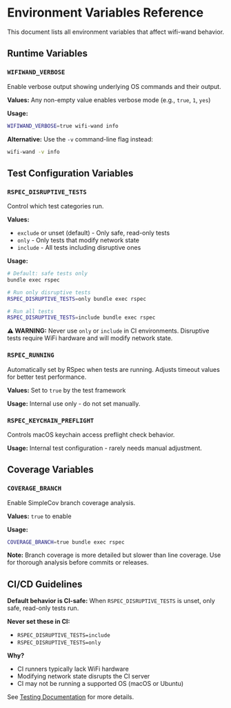 # Environment Variables Reference

This document lists all environment variables that affect wifi-wand behavior.

## Runtime Variables

### `WIFIWAND_VERBOSE`

Enable verbose output showing underlying OS commands and their output.

**Values:** Any non-empty value enables verbose mode (e.g., `true`, `1`, `yes`)

**Usage:**
```bash
WIFIWAND_VERBOSE=true wifi-wand info
```

**Alternative:** Use the `-v` command-line flag instead:
```bash
wifi-wand -v info
```

## Test Configuration Variables

### `RSPEC_DISRUPTIVE_TESTS`

Control which test categories run.

**Values:**
- `exclude` or unset (default) - Only safe, read-only tests
- `only` - Only tests that modify network state
- `include` - All tests including disruptive ones

**Usage:**
```bash
# Default: safe tests only
bundle exec rspec

# Run only disruptive tests
RSPEC_DISRUPTIVE_TESTS=only bundle exec rspec

# Run all tests
RSPEC_DISRUPTIVE_TESTS=include bundle exec rspec
```

**⚠️ WARNING:** Never use `only` or `include` in CI environments. Disruptive tests require WiFi hardware and will modify network state.

### `RSPEC_RUNNING`

Automatically set by RSpec when tests are running. Adjusts timeout values for better test performance.

**Values:** Set to `true` by the test framework

**Usage:** Internal use only - do not set manually.

### `RSPEC_KEYCHAIN_PREFLIGHT`

Controls macOS keychain access preflight check behavior.

**Usage:** Internal test configuration - rarely needs manual adjustment.

## Coverage Variables

### `COVERAGE_BRANCH`

Enable SimpleCov branch coverage analysis.

**Values:** `true` to enable

**Usage:**
```bash
COVERAGE_BRANCH=true bundle exec rspec
```

**Note:** Branch coverage is more detailed but slower than line coverage. Use for thorough analysis before commits or releases.

## CI/CD Guidelines

**Default behavior is CI-safe:** When `RSPEC_DISRUPTIVE_TESTS` is unset, only safe, read-only tests run.

**Never set these in CI:**
- `RSPEC_DISRUPTIVE_TESTS=include`
- `RSPEC_DISRUPTIVE_TESTS=only`

**Why?**
- CI runners typically lack WiFi hardware
- Modifying network state disrupts the CI server
- CI may not be running a supported OS (macOS or Ubuntu)

See [Testing Documentation](TESTING.md) for more details.
